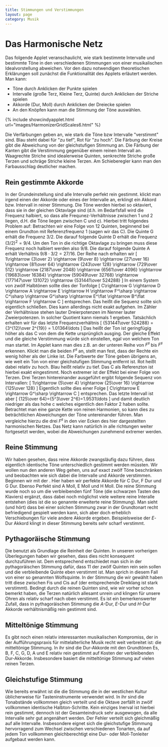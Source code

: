 ```yaml
---
title: Stimmungen und Verstimmungen
layout: page
category: Musik
---
```


<script language="JavaScript" type="text/javascript">
		function doScript(c)
		{
			cdy.evokeCS(c);
		};
               cc='"';
</script>
# Das Harmonische Netz

Das folgende Applet veranschaulicht, wie stark bestimmte Intervalle und bestimmte Töne in den verschiedenen Stimmungen von einer musikalischen Idealvorstellung abweichen. Vor den dazu notwendigen theoretischen Erklärungen soll zunächst die Funktionalität des Applets erläutert werden.
Man kann:
* Töne durch Anklicken der Punkte spielen
* Intervalle (große Terz, Kleine Terz, Quinte) durch Anklicken der Striche spielen
* Akkorde (Dur, Moll) durch Anklicken der Dreiecke spielen
* An den Knöpfen kann man die Stimmung der Töne auswählen.

{% include showcindyapplet.html url="images/HarmonizerGridScales6.html" %}


Die Verfärbungen geben an, wie stark die Töne bzw Intervalle "verstimmt" sind. Blau steht dabei für "zu tief", Rot für "zu hoch". Die Färbung der Kreise gibt die Abweichung von der gleichstufigen Stimmung an. Die Färbung der Kanten gibt die Verstimmung gegenüber einem reinen Intervall an. Waagrechte Striche sind idealerweise Quinten, senkrechte Striche große Terzen und schräge Striche kleine Terzen.
Am Schieberegler kann man den Farbausschlag deutlicher machen.

## Rein gestimmte Akkorde
In der Grundeinstellung  sind alle Intervalle perfekt rein gestimmt. klickt man irgend einen der Akkorde oder eines der Intervalle an, erklingt ein Akkord bzw. Intervall in reiner Stimmung. Die Töne werden hierbei so oktaviert, dass sie in der gleichen Oktavlage sind (d.h. im Bedarfsfall wird die Frequenz halbiert, so dass alle Frequnez-Verhältnisse zwischen 1 und 2 liegen, d.H. die Töne liegen zwischen C und c). Hierbei tritt folgendes Problem auf:
Betrachten wir eine Folge von 12 Quinten, beginnend bei einem Grundton mit Referenzfrequenz 1 (sagen wir das C). Die Quinte G erhält die Frequenz $3/2$. Die darauf folgende Quinte D erhält die Frequenz  $(3/2)^2=9/4$. Um den Ton in die richtige Oktavlage zu bringen muss diese Frequenz noch halbiert werden also $9/8$. Die darauf folgende Quinte A erhält Verhältnis $9/8\cdot 3/2=27/16$. Der Reihe nach erhalten wir
\[ 1\rightarrow {3\over 2} \rightarrow {9\over 8} \rightarrow {27\over 16} \rightarrow {81\over 64} \rightarrow {243\over 128} \rightarrow  {729\over 512} \rightarrow {2187\over 2048} \rightarrow {6561\over 4096} \rightarrow {19683\over 16384} \rightarrow {59049\over 32768} \rightarrow {177147\over 131072} \rightarrow {531441\over 524288} \]
In einem System von zwölf Halbtönen sollte dies der Tonfolge
\[ C\rightarrow G \rightarrow D \rightarrow A \rightarrow E \rightarrow H \rightarrow F^\sharp \rightarrow C^\sharp \rightarrow G^\sharp \rightarrow E^\flat \rightarrow B^\flat \rightarrow F \rightarrow C \]
entsprechen. Das heißt die Sequenz sollte sich eigentlich schließen. Dies kann allerdings nicht exakt aufgehen. Im Zähler der Verhältnisse stehen lauter Dreierpotenzen im Nenner lauter Zweierpotenzen. In solcher Quotient kann niemals 1 ergeben. Tatsächlich erhalten wir für das letzte Frequenzverhältnis
\[  {531441\over 524288} = {3^{12}\over 2^{19}} = 1.01364\ldots \]
Das heißt der Ton ist geringfügig höher als das C von dem die Kette ursprünglich ausging.
Der gleiche Effekt und die gleiche Verstimmung würde sich einstellen, egal von welchem Ton man startet. Im Applet kann man dies z.B. an der unteren Reihe von $F^\sharp$ bis $F^\sharp$ erkennen. Klickt man die beiden $F^\sharp$ an, stellt man fest, dass der Rechte ein wenig höher als der Linke ist. Die Farbwerte der Töne geben übrigens an, wie weit ein Ton von einer gleichstufigen Stimmung entfernt ist. Rot heißt dabei relativ zu hoch. Blau heißt relativ zu tief. Das C als Referenzton ist hierbei exakt eingestimmt.
Noch extremer ist der Effekt bei einer Folge von Terzen. Drei Terzen hintereinander ausgeführt ergibt folgende Sequenz von Intervallen:
\[ 1\rightarrow {5\over 4} \rightarrow {25\over 16} \rightarrow {125\over 128} \]
Eigentlich sollte dies einer Folge
\[ C\rightarrow E \rightarrow G^\sharp \rightarrow  C \]
entsprechen. Das letzte Intervall ist aber
\[  {125\over 64}={5^3\over 2^6}=1.9531\ldots \]
und damit deutlich niedriger als das hohe c welches eigentlich den Faktor 2 haben sollte. Betrachtet man eine ganze Kette von reinen Harmonien, so kann dies zu beträchtlichen Abweichungen der Töne untereinander führen. Man vergleiche hierzu die drei $F^\sharp$ in den vier Ecken des hier dargestellten harmonischen Netzes. Das Netz kann natürlich in alle richtungen weiter fortgesetzt werden, wobei die Abweichungen zunehmend extremer werden.

## Reine Stimmung
Wir haben gesehen, dass reine Akkorde zwangsläufig dazu führen, dass eigentlich identische Töne unterschiedlich gestimmt werden müssten. Wir wollen nun den anderen Weg gehen, uns auf exact zwölf Töne beschränken und beobachten wie sich dabei die Intervalle und Akkorde verstimmen. Beginnen wir mit der . Hier haben wir perfekte Akkorde für C Dur, F Dur und G Dur. Ebenso Perfekt sind A Moll, E Moll und H Moll. Die reine Stimmung wurde noch so um die verbleibenden fünf Töne (die schwarzen Tasten des Klaviers) ergänzt, dass dabei noch möglichst viele weitere reine Interalle entstehen (dies ist die so genannte erweiterte reine Stimmung). Man sieht (und hört) dass bei einer solchen Stimmung zwar in der Grundtonart recht befriedigend gespielt werden kann, sich aber doch erheblich Verschiebungen für viele andere Akkorde ergeben. Beispielsweise der *E*-Dur Akkord klingt in dieser Stimmung bereits sehr scharf verstimmt.

## Pythagoräische Stimmung
Die  benutzt als Grundlage die Reinheit der Quinten. In unseren vorherigen Überlegungen haben wir gesehen, dass dies nicht konsequent durchzuführen ist. Dem entsprechend entschiedet man sich in der pythagoräischen Stimmung dafür, dass 11 der zwölf Quinten rein sein sollen und die verbleibende Quinte eben verstimmt ist. Man sprich in diesem Fall von einer so genannten Wolfsquinte. In der Stimmung die wir gewählt haben tritt diese zwischen Fis und Cis auf (der entsprechende Dreiklang ist stark verstimmt). Bedingt durch die reinen Quinten sind, wie wir vorher schon bemerkt haben, die Terzen natürlich allesamt unrein und klingen für unsere Ohren als relativ scharf nach oben verstimmt. Es ist ein bemerkenswerter Zufall, dass in pythagoräischen Stimmung die *A*-Dur, *E*-Dur und *H*-Dur Akkorde verhältnismäßig rein gestimmt sind.

## Mitteltönige Stimmung
Es gibt noch einen relativ interessanten musikalischen Kompromiss, der in der Aufführungspraxis für mittelalterliche Musik recht weit verbreitet ist: die mitteltönige Stimmung. In ihr sind die Dur-Akkorde mit den Grundtönen Es, B, F, C, G, D, A und E relativ rein gestimmt auf Kosten der verbleibenden Dur-Akkorde. Insbesondere basiert die mitteltönige Stimmung auf vielen reinen Terzen.

## Gleichstufige Stimmung
Wie bereits erwähnt ist die  die Stimmung die in der westlichen Kultur üblicherweise für Tasteninstrumente verwendet wird. In ihr sind die Tonabstände vollkommen gleich verteilt und die Oktave zerfällt in zwölf vollkommen identische Halbton-Schritte. Kein einziges Inerval ist hierbei rein gestimmt, dennoch ist der Gesamteindruck sehr ausgewogen, da alle Intervalle sehr gut angenähert werden. Der Fehler verteilt sich gleichmäßig auf alle Intervalle. Insbesondere eignet sich die gleichstufige Stimmung hervorragend zum Wechsel zwischen verschiedenen Tonarten, da auf jedem Ton vollkommen gleichberechtigt eine Dur- oder Moll-Tonleiter aufgebaut werden kann.
